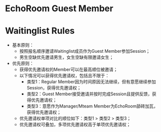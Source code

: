# EchoRoom Guest Member

# Waitinglist Rules

* 基本原则：
  * 按照报名顺序邀请Waitinglist成员作为Guest Member参加Session；
  * 男生空缺优先邀请男生，女生空缺有限邀请女生；
* 优先原则：
  * 获得优先邀请权的Member可以在最高顺位被邀请；
  * 以下情况可以获得优先邀请权，包括且不限于：
    * 类型1：Regular Member因为时间原因无法继续，但有意愿继续参加Session，获得优先邀请权；
    * 类型2：Guest Member接受邀请并按时完成Session且提供反馈，获得优先邀请权； 
    * 类型3：意愿作为Manager/Mteam Member为EchoRoom舔砖加瓦，获得优先邀请权；
  * 优先邀请权单项对比的顺位如下：类型1 > 类型2 > 类型3；
  * 优先邀请权可叠加，多项优先邀请权高于单项优先邀请权；
